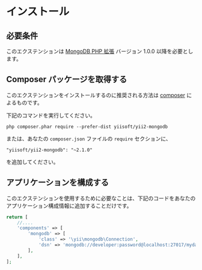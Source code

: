 インストール
============

## 必要条件

このエクステンションは [MongoDB PHP 拡張](http://us1.php.net/manual/en/set.mongodb.php) バージョン 1.0.0 以降を必要とします。

## Composer パッケージを取得する

このエクステンションをインストールするのに推奨される方法は [composer](http://getcomposer.org/download/) によるものです。

下記のコマンドを実行してください。

```
php composer.phar require --prefer-dist yiisoft/yii2-mongodb
```

または、あなたの `composer.json` ファイルの `require` セクションに、

```
"yiisoft/yii2-mongodb": "~2.1.0"
```

を追加してください。

## アプリケーションを構成する

このエクステンションを使用するために必要なことは、下記のコードをあなたのアプリケーション構成情報に追加することだけです。

```php
return [
    //....
    'components' => [
        'mongodb' => [
            'class' => '\yii\mongodb\Connection',
            'dsn' => 'mongodb://developer:password@localhost:27017/mydatabase',
        ],
    ],
];
```

